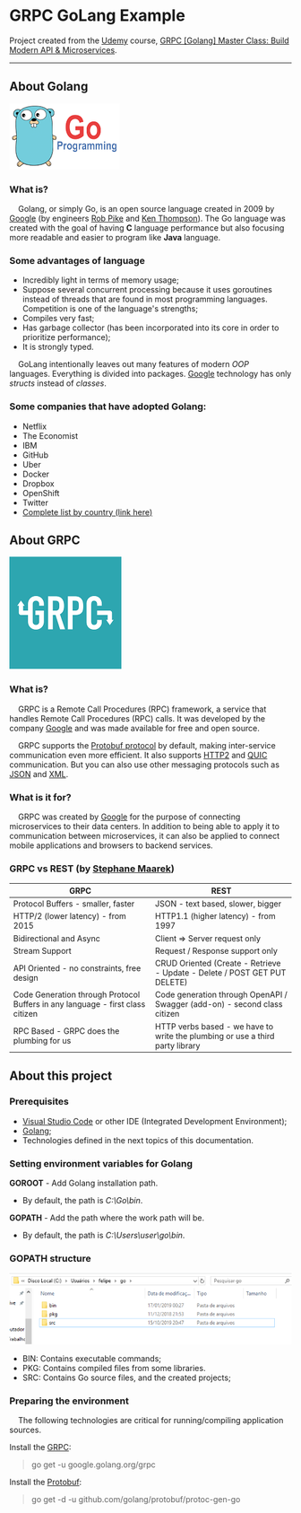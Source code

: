 # GRPC GoLang Example

Project created from the [Udemy](https://www.udemy.com/) course, [GRPC [Golang] Master Class: Build Modern API & Microservices](https://www.udemy.com/course/grpc-golang/).

___

## About Golang
![](https://raw.githubusercontent.com/felipesulzbach/grpc-go-example/master/things/go.png)


### What is?

&nbsp;&nbsp;&nbsp;&nbsp;Golang, or simply Go, is an open source language created in 2009 by [Google](https://about.google/intl/en_US/) (by engineers [Rob Pike](https://en.wikipedia.org/wiki/Rob_Pike) and [Ken Thompson](https://en.wikipedia.org/wiki/Ken_Thompson)).
The Go language was created with the goal of having **C** language performance but also focusing more readable and easier to program like **Java** language.


### Some advantages of language
- Incredibly light in terms of memory usage;
- Suppose several concurrent processing because it uses goroutines instead of threads that are found in most programming languages. Competition is one of the language's strengths;
- Compiles very fast;
- Has garbage collector (has been incorporated into its core in order to prioritize performance);
- It is strongly typed.

&nbsp;&nbsp;&nbsp;&nbsp;GoLang intentionally leaves out many features of modern *OOP* languages. Everything is divided into packages. [Google](https://about.google/intl/en_US/) technology has only *structs* instead of *classes*.


### Some companies that have adopted Golang:
- Netflix
- The Economist
- IBM
- GitHub
- Uber
- Docker
- Dropbox
- OpenShift
- Twitter
- [Complete list by country (link here)](https://github.com/golang/go/wiki/GoUsers)


## About GRPC
![](https://raw.githubusercontent.com/felipesulzbach/grpc-go-example/master/things/grpc.png)


### What is?

&nbsp;&nbsp;&nbsp;&nbsp;GRPC is a Remote Call Procedures (RPC) framework, a service that handles Remote Call Procedures (RPC) calls. It was developed by the company [Google](https://about.google/intl/en_US/) and was made available for free and open source.

&nbsp;&nbsp;&nbsp;&nbsp;GRPC supports the [Protobuf protocol](https://developers.google.com/protocol-buffers/) by default, making inter-service communication even more efficient. It also supports [HTTP2](https://en.wikipedia.org/wiki/HTTP/2) and [QUIC](https://en.wikipedia.org/wiki/QUIC) communication. But you can also use other messaging protocols such as [JSON](http://www.json.org/) and [XML](https://en.wikipedia.org/wiki/XML).


### What is it for?

&nbsp;&nbsp;&nbsp;&nbsp;GRPC was created by [Google](https://about.google/intl/en_US/) for the purpose of connecting microservices to their data centers. In addition to being able to apply it to communication between microservices, it can also be applied to connect mobile applications and browsers to backend services.


### GRPC vs REST (by [Stephane Maarek](https://www.udemy.com/user/stephane-maarek/))
| GRPC                                                                           | REST                                                                          |
|--------------------------------------------------------------------------------|-------------------------------------------------------------------------------|
| Protocol Buffers - smaller, faster                                             | JSON - text based, slower, bigger                                             |
| HTTP/2 (lower latency) - from 2015                                             | HTTP1.1 (higher latency) - from 1997                                          |
| Bidirectional and Async                                                        | Client => Server request only                                                 |
| Stream Support                                                                 | Request / Response support only                                               |
| API Oriented - no constraints, free design                                     | CRUD Oriented (Create - Retrieve - Update - Delete / POST GET PUT DELETE)     |
| Code Generation through Protocol Buffers in any language - first class citizen | Code generation through OpenAPI / Swagger (add-on) - second class citizen     |
| RPC Based - GRPC does the plumbing for us                                      | HTTP verbs based - we have to write the plumbing or use a third party library |


## About this project

### Prerequisites

- [Visual Studio Code](https://code.visualstudio.com/) or other IDE (Integrated Development Environment);
- [Golang](https://golang.org/);
- Technologies defined in the next topics of this documentation.


### Setting environment variables for Golang

**GOROOT** - Add Golang installation path.
- By default, the path is *C:\Go\bin*.

**GOPATH** - Add the path where the work path will be.
- By default, the path is *C:\Users\user\go\bin*.


### GOPATH structure
![](https://raw.githubusercontent.com/felipesulzbach/grpc-go-example/master/things/default-estructure-go.png)

- BIN: Contains executable commands;
- PKG: Contains compiled files from some libraries.
- SRC:  Contains Go source files, and the created projects;


### Preparing the environment

&nbsp;&nbsp;&nbsp;&nbsp;The following technologies are critical for running/compiling application sources.

Install the [GRPC](https://github.com/grpc/grpc-go):
> go get -u google.golang.org/grpc

Install the [Protobuf](https://github.com/golang/protobuf):
> go get -d -u github.com/golang/protobuf/protoc-gen-go
